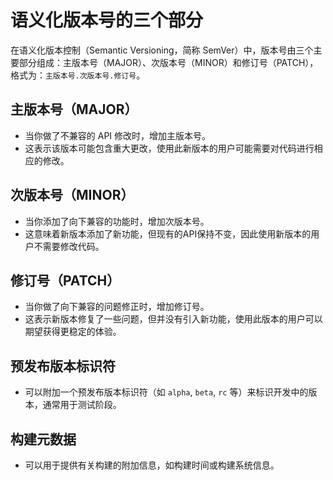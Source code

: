 # 语义化版本号的三个部分

在语义化版本控制（Semantic Versioning，简称 SemVer）中，版本号由三个主要部分组成：主版本号（MAJOR）、次版本号（MINOR）和修订号（PATCH），格式为：`主版本号.次版本号.修订号`。

## 主版本号（MAJOR）

- 当你做了不兼容的 API 修改时，增加主版本号。
- 这表示该版本可能包含重大更改，使用此新版本的用户可能需要对代码进行相应的修改。

## 次版本号（MINOR）

- 当你添加了向下兼容的功能时，增加次版本号。
- 这意味着新版本添加了新功能，但现有的API保持不变，因此使用新版本的用户不需要修改代码。

## 修订号（PATCH）

- 当你做了向下兼容的问题修正时，增加修订号。
- 这表示新版本修复了一些问题，但并没有引入新功能，使用此版本的用户可以期望获得更稳定的体验。

## 预发布版本标识符

- 可以附加一个预发布版本标识符（如 `alpha`, `beta`, `rc` 等）来标识开发中的版本，通常用于测试阶段。

## 构建元数据

- 可以用于提供有关构建的附加信息，如构建时间或构建系统信息。
